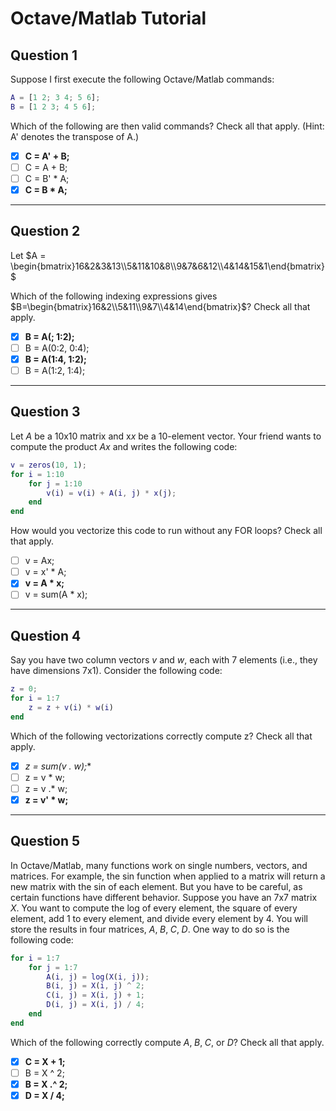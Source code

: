 # Octave/Matlab Tutorial

## Question 1

Suppose I first execute the following Octave/Matlab commands: 

```matlab
A = [1 2; 3 4; 5 6];
B = [1 2 3; 4 5 6];
```

Which of the following are then valid commands? Check all that apply. (Hint: A' denotes the transpose of A.)

- [x] **C = A' + B;**
- [ ] C = A + B;
- [ ] C = B' * A;
- [x] **C = B * A;**

---

## Question 2

Let $A = \begin{bmatrix}16&2&3&13\\5&11&10&8\\9&7&6&12\\4&14&15&1\end{bmatrix}$

Which of the following indexing expressions gives $B=\begin{bmatrix}16&2\\5&11\\9&7\\4&14\end{bmatrix}$? Check all that apply.

- [x] **B = A(; 1:2);**
- [ ] B = A(0:2, 0:4);
- [x] **B = A(1:4, 1:2);**
- [ ] B = A(1:2, 1:4);

---

## Question 3

Let $A$ be a 10x10 matrix and x*x* be a 10-element vector. Your friend wants to compute the product $Ax$ and writes the following code:

```matlab
v = zeros(10, 1);
for i = 1:10
	for j = 1:10
		v(i) = v(i) + A(i, j) * x(j);
	end
end
```

How would you vectorize this code to run without any FOR loops? Check all that apply.

- [ ] v = Ax;
- [ ] v = x' * A;
- [x] **v = A * x;**
- [ ] v = sum(A * x);

---

## Question 4

Say you have two column vectors $v$ and $w$, each with 7 elements (i.e., they have dimensions 7x1). Consider the following code: 

```matlab
z = 0;
for i = 1:7
	z = z + v(i) * w(i)
end
```

Which of the following vectorizations correctly compute z? Check all that apply.

- [x] **z = sum(v .* w);**
- [ ] z = v * w;
- [ ] z = v .* w;
- [x] **z = v' * w;**

---

## Question 5

In Octave/Matlab, many functions work on single numbers, vectors, and matrices. For example, the sin function when applied to a matrix will return a new matrix with the sin of each element. But you have to be careful, as certain functions have different behavior. Suppose you have an 7x7 matrix $X$. You want to compute the log of every element, the square of every element, add 1 to every element, and divide every element by 4. You will store the results in four matrices, $A,\;B,\;C,\;D$. One way to do so is the following code: 

```matlab
for i = 1:7
	for j = 1:7
		A(i, j) = log(X(i, j));
		B(i, j) = X(i, j) ^ 2;
		C(i, j) = X(i, j) + 1;
		D(i, j) = X(i, j) / 4;
	end
end
```

Which of the following correctly compute $A,\;B,\;C,$ or $D$? Check all that apply. 

- [x] **C = X + 1;**
- [ ] B = X ^ 2;
- [x] **B = X .^ 2;**
- [x] **D = X / 4;**